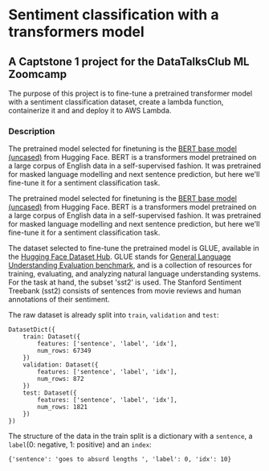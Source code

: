 # Sentiment classification with a transformers model
## A Captstone 1 project for the DataTalksClub ML Zoomcamp
The purpose of this project is to fine-tune a pretrained transformer model with a sentiment classification dataset, create a lambda function, containerize it and and deploy it to AWS Lambda.

### Description
The pretrained model selected for finetuning is the [BERT base model (uncased)](https://huggingface.co/bert-base-uncased) from Hugging Face. BERT is a transformers model pretrained on a large corpus of English data in a self-supervised fashion. It was pretrained for masked language modelling and next sentence prediction, but here we'll fine-tune it for a sentiment classification task.

The pretrained model selected for finetuning is the [BERT base model (uncased)](https://huggingface.co/bert-base-uncased) from Hugging Face. BERT is a transformers model pretrained on a large corpus of English data in a self-supervised fashion. It was pretrained for masked language modelling and next sentence prediction, but here we'll fine-tune it for a sentiment classification task.

The dataset selected to fine-tune the pretrained model is GLUE, available in the [Hugging Face Dataset Hub](https://huggingface.co/datasets). GLUE stands for [General Language Understanding Evaluation benchmark](https://gluebenchmark.com/), and is a collection of resources for training, evaluating, and analyzing natural language understanding systems.
For the task at hand, the subset 'sst2' is used. The Stanford Sentiment Treebank (sst2) consists of sentences from movie reviews and human annotations of their sentiment.

The raw dataset is already split into `train`, `validation` and `test`:
```
DatasetDict({
    train: Dataset({
        features: ['sentence', 'label', 'idx'],
        num_rows: 67349
    })
    validation: Dataset({
        features: ['sentence', 'label', 'idx'],
        num_rows: 872
    })
    test: Dataset({
        features: ['sentence', 'label', 'idx'],
        num_rows: 1821
    })
})
```
The structure of the data in the train split is a dictionary with a `sentence`, a `label`(0: negative, 1: positive) and an `index`:

```
{'sentence': 'goes to absurd lengths ', 'label': 0, 'idx': 10}
````
